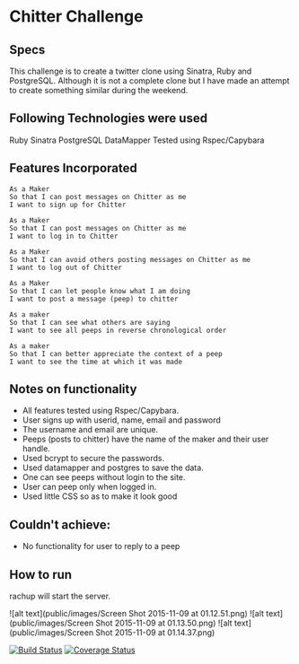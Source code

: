 Chitter Challenge
=================
Specs
-----
This challenge is to create a twitter clone using Sinatra, Ruby and PostgreSQL. Although it is not a complete clone but I have made an attempt to create something similar during the weekend.

Following Technologies were used
--------------------------------
Ruby
Sinatra
PostgreSQL
DataMapper
Tested using Rspec/Capybara

Features Incorporated
---------------------

    As a Maker
    So that I can post messages on Chitter as me
    I want to sign up for Chitter

    As a Maker
    So that I can post messages on Chitter as me
    I want to log in to Chitter

    As a Maker
    So that I can avoid others posting messages on Chitter as me
    I want to log out of Chitter

    As a Maker
    So that I can let people know what I am doing  
    I want to post a message (peep) to chitter

    As a maker
    So that I can see what others are saying  
    I want to see all peeps in reverse chronological order

    As a maker
    So that I can better appreciate the context of a peep
    I want to see the time at which it was made


Notes on functionality
-----------------------
* All features tested using Rspec/Capybara.
* User signs up with userid, name, email and password
* The username and email are unique.
* Peeps (posts to chitter) have the name of the maker and their user handle.
* Used bcrypt to secure the passwords.
* Used datamapper and postgres to save the data.
* One can see peeps without login to the site.
* User can peep only when logged in.
* Used little CSS so as to make it look good

Couldn't achieve:
-----------------

* No functionality for user to reply to a peep

How to run
----------

rachup will start the server.


![alt text](public/images/Screen Shot 2015-11-09 at 01.12.51.png)
![alt text](public/images/Screen Shot 2015-11-09 at 01.13.50.png)
![alt text](public/images/Screen Shot 2015-11-09 at 01.14.37.png)



[![Build Status](https://travis-ci.org/makersacademy/takeaway-challenge.svg?branch=master)](https://travis-ci.org/makersacademy/rps-challenge)
[![Coverage Status](https://coveralls.io/repos/makersacademy/takeaway-challenge/badge.png)](https://coveralls.io/r/makersacademy/rps-challenge)
